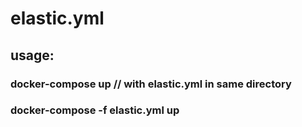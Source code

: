 # elastic.yml

## usage: 
### docker-compose up // with elastic.yml in same directory
### docker-compose -f elastic.yml up
